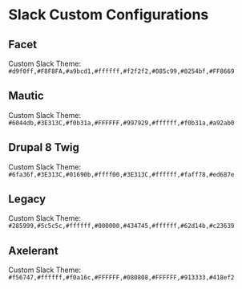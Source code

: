# Slack Custom Configurations

## Facet
Custom Slack Theme: `#d9f0ff,#F8F8FA,#a9bcd1,#ffffff,#f2f2f2,#085c99,#0254bf,#FF8669`

## Mautic
Custom Slack Theme: `#6044db,#3E313C,#f0b31a,#FFFFFF,#997929,#ffffff,#f0b31a,#a92ab0`

## Drupal 8 Twig
Custom Slack Theme: `#6fa36f,#3E313C,#01690b,#ffff00,#3E313C,#ffffff,#faff78,#ed687e`

## Legacy
Custom Slack Theme: `#285999,#5c5c5c,#ffffff,#000000,#434745,#ffffff,#62d14b,#c23639`

## Axelerant
Custom Slack Theme: `#f56747,#ffffff,#f0a16c,#FFFFFF,#080808,#FFFFFF,#913333,#418ef2`
